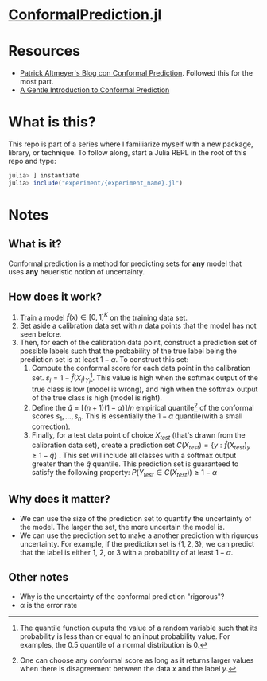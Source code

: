 
# [ConformalPrediction.jl](https://github.com/JuliaTrustworthyAI/ConformalPrediction.jl/tree/67712e870dc3a438bf0846d376fa48480612f042)

# Resources

- [Patrick Altmeyer's Blog con Conformal Prediction](https://www.paltmeyer.com/blog/posts/conformal-prediction/). Followed this for the most part. 
- [A Gentle Introduction to Conformal Prediction](https://arxiv.org/abs/2107.07511)

# What is this? 
This repo is part of a series where I familiarize myself with a new package, library, or technique. 
To follow along, start a Julia REPL in the root of this repo and type:
```julia
julia> ] instantiate
julia> include("experiment/{experiment_name}.jl")
```

# Notes
 
## What is it? 
Conformal prediction is a method for predicting sets for **any** model that uses **any** heueristic notion of uncertainty. 
## How does it work? 
1. Train a model $\hat{f}(x) \in [0,1]^K$ on the training data set.
2. Set aside a calibration data set with $n$ data points that the model has not seen before. 
3. Then, for each of the calibration data point, construct a prediction set of possible labels such that the probability of the true label being the prediction set is at least $1-\alpha$. To construct this set: 
    1. Compute the conformal score for each data point in the calibration set. $s_i = 1 - \hat{f}(X_i)_{Y_i}$[^1]. This value is high when the softmax output of the true class is low (model is wrong), and high when the softmax output of the true class is high (model is right).
    2. Define the $\hat{q} = \lceil(n+1)(1-\alpha)\rceil/n$ empirical quantile[^2] of the conformal scores $s_1, ... , s_n$. This is essentially the $1-\alpha$ quantile(with a small correction).
    3. Finally, for a test data point of choice $X_{test}$ (that's drawn from the calibration data set), create a prediction set $`C(X_{test}) = \{y: \hat{f}(X_{test})_y \geq 1 - \hat{q}\}`$ . This set will include all classes with a softmax output greater than the $\hat{q}$ quantile. This prediction set is guaranteed to satisfy the following property: $P(Y_{test} \in C(X_{test})) \geq 1 - \alpha$
## Why does it matter? 
- We can use the size of the prediction set to quantify the uncertainty of the model. The larger the set, the more uncertain the model is.
- We can use the prediction set to make a another prediction with rigurous uncertainty. For example, if the prediction set is $\{1,2,3\}$, we can predict that the label is either 1, 2, or 3 with a probability of at least $1-\alpha$.

[^1]: The quantile function ouputs the value of a random variable such that its probability is less than or equal to an input probability value. For examples, the 0.5 quantile of a normal distribution is 0.
[^2]: One can choose any conformal score as long as it returns larger values when there is disagreement between the data $x$ and the label $y$. 

## Other notes 
- Why is the uncertainty of the conformal prediction "rigorous"? 
- $\alpha$ is the error rate

  

